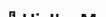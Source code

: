 <div>
<a href="https://www.youtube.com/watch?v=rV5ynCW-kVw" style="display:block; width:100%; height:100%;"></a>


# :wave: Hi, I'm Marco. 

I'm a **Mechatronics and Biomedical Engineering** student at McMaster University. I currently work for **LocalStudent** automating parts of their daily operations. I used to be part of **Brampton Robotics** as a programmer for the team [1104A](https://github.com/Discobots-1104A).

Programming websites is cool and all, but it's pretty freaking awesome that I can tell a robot how to do things and how not to kill people.

That's about it, honestly. Hope I see you again sometime. 

## Web Toolbelt
[![Web toolbelt](https://skillicons.dev/icons?i=ts,tailwind,nextjs,express,flask,firebase,gcp,postman,vercel)](https://skillicons.dev)

## Other Toolbelt
[![Other toolbelt](https://skillicons.dev/icons?i=c,cpp,py,matlab,lua,tensorflow,git)](https://skillicons.dev)

## Other Tools
[![Other toolbelt](https://skillicons.dev/icons?i=ps,autocad,latex)](https://skillicons.dev)

</div>
